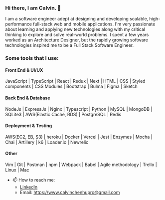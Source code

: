 <div align="left">

### Hi there, I am Calvin. 👋

I am a software engineer adept at designing and developing scalable, high-performance full-stack web and mobile applications. I'm very passionate about learning and applying new technologies along with my critical thinking to explore and solve real-world problems. I spent a few years worked as an Architecture Designer, but the rapidly growing software technologies inspired me to be a Full Stack Software Engineer.
    
### Some tools that I use:

#### Front End & UI/UX
JavaScript | TypeScript | React | Redux | Next | HTML | CSS | Styled components | CSS Modules | Bootstrap | Bulma | Figma | Sketch 

#### Back End & Database
NodeJs | ExpressJs | Nginx | Typescript | Python | MySQL | MongoDB | SQLite3 | AWS(Elastic Cache, RDS) | PostgreSQL | Redis

#### Deployment & Testing
AWS(EC2, EB, S3) | heroku | Docker | Vercel | Jest | Enzymes | Mocha | Chai | Artillery | k6 | Loader.io | Newrelic
    
#### Other
Vim | Git | Postman | npm | Webpack | Babel | Agile methodology | Trello | Linux | Mac
  
    
- 📫 How to reach me:
    - [LinkedIn](https://www.linkedin.com/in/calvin-chen-hu-63243729/)
    - Email: https://www.calvinchenhupro@gmail.com

</div>
